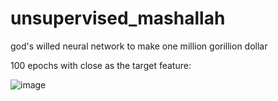 # unsupervised_mashallah
god's willed neural network to make one million gorillion dollar

100 epochs with close as the target feature:

![image](https://github.com/fishyeffs/unsupervised_mashallah/assets/57490638/8ac2f8d8-0c0c-4269-931b-d681bde0dde7)
